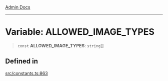 [Admin Docs](/)

***

# Variable: ALLOWED\_IMAGE\_TYPES

> `const` **ALLOWED\_IMAGE\_TYPES**: `string`[]

## Defined in

[src/constants.ts:863](https://github.com/Suyash878/talawa-api/blob/cfd688207611ba245c99edd8dbaccb2cdbf6a043/src/constants.ts#L863)
